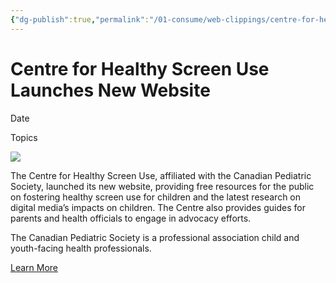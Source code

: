 ```yaml
---
{"dg-publish":true,"permalink":"/01-consume/web-clippings/centre-for-healthy-screen-use-launches-new-website/","title":"Centre for Healthy Screen Use Launches New Website","tags":["clippings"],"created":"2025-06-26"}
---
```


# Centre for Healthy Screen Use Launches New Website
Date

Topics

![](https://www.childrenandscreens.org/wp-content/uploads/2025/06/Canadian-pediatric-society-update-from-the-field-logo-e1749661509657.png)

The Centre for Healthy Screen Use, affiliated with the Canadian Pediatric Society, launched its new website, providing free resources for the public on fostering healthy screen use for children and the latest research on digital media’s impacts on children. The Centre also provides guides for parents and health officials to engage in advocacy efforts.

The Canadian Pediatric Society is a professional association child and youth-facing health professionals.

[Learn More](https://healthyscreenuse.cps.ca/)